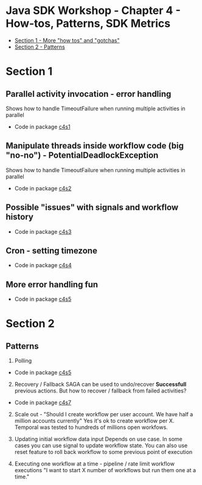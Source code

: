 # Java SDK Workshop - Chapter 4 - How-tos, Patterns, SDK Metrics

* [Section 1 - More "how tos" and "gotchas"](#Section-1)
* [Section 2 - Patterns](#Section-2)


# Section 1

## Parallel activity invocation - error handling
Shows how to handle TimeoutFailure when running multiple activities in parallel

* Code in package [c4s1](c4s1)

## Manipulate threads inside workflow code (big "no-no") - PotentialDeadlockException
Shows how to handle TimeoutFailure when running multiple activities in parallel

* Code in package [c4s2](c4s2)

## Possible "issues" with signals and workflow history

* Code in package [c4s3](c4s3)

## Cron - setting timezone

* Code in package [c4s4](c4s4)

## More error handling fun

* Code in package [c4s5](c4s5)

# Section 2

## Patterns

1. Polling 
* Code in package [c4s5](c4s6)

2. Recovery / Fallback
SAGA can be used to undo/recover **Successfull** previous actions.
   But how to recover / fallback from failed activities?

* Code in package [c4s7](c4s7)
   

2. Scale out - "Should I create workflow per user account. We have half a million accounts currently"
Yes it's ok to create workflow per X. Temporal was tested 
   to hundreds of millions open workfows. 

3. Updating initial workflow data input
Depends on use case. In some cases you can use signal to update workflow state.
   You can also use reset feature to roll back workflow to some previous point of execution
    
4. Executing one workflow at a time - pipeline / rate limit workflow executions
"I want to start X number of workflows but run them one at a time."
